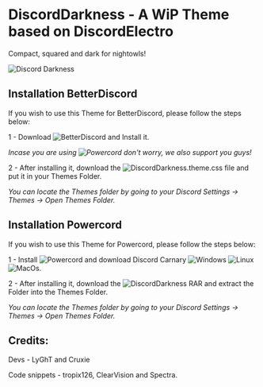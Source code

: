 # DiscordDarkness - A WiP Theme based on DiscordElectro

Compact, squared and dark for nightowls!

![Discord Darkness](https://b.catgirlsare.sexy/bOJKiO-q.png)


## Installation BetterDiscord

If you wish to use this Theme for BetterDiscord, please follow the steps below:

1 - Download ![BetterDiscord](https://github.com/rauenzi/BetterDiscordApp/releases) and Install it.

*Incase you are using ![Powercord](https://powercord.dev/) don't worry, we also support you guys!*

2 - After installing it, download the ![DiscordDarkness.theme.css](https://github.com/LyGhT1337/DiscordDarkness/releases/) file and put it in your Themes Folder.

*You can locate the Themes folder by going to your Discord Settings -> Themes -> Open Themes Folder.*

## Installation Powercord
If you wish to use this Theme for Powercord, please follow the steps below:

1 - Install ![Powercord](https://powercord.dev/installation) and download Discord Carnary ![Windows](https://discord.com/api/download/canary?platform=win) ![Linux](https://discord.com/api/download/canary?platform=linux) ![MacOs](https://discord.com/api/download/canary?platform=osx).


2 - After installing it, download the ![DiscordDarkness RAR](https://github.com/LyGhT1337/DiscordDarkness/releases/) and extract the Folder into the Themes Folder.

*You can locate the Themes folder by going to your Discord Settings -> Themes -> Open Themes Folder.*

## Credits:

Devs - LyGhT and Cruxie

Code snippets - tropix126, ClearVision and Spectra.
